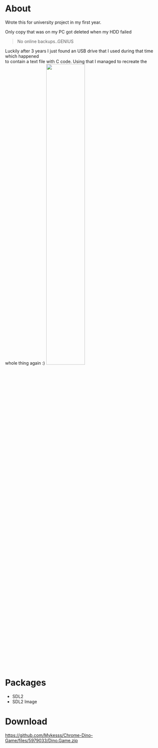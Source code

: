 # About
Wrote this for university project in my first year.

Only copy that was on my PC got deleted when my HDD failed 
>No online backups..GENIUS

Luckily after 3 years I just found an USB drive that I used during that time which happened<br /> to contain a text file with C code. Using that I managed to recreate the whole thing again :)
<img src="https://mykes.s-ul.eu/dQcmLNTc" width = 50% height = auto>

# Packages
- SDL2
- SDL2 Image

# Download

https://github.com/Mykesss/Chrome-Dino-Game/files/5979033/Dino.Game.zip
